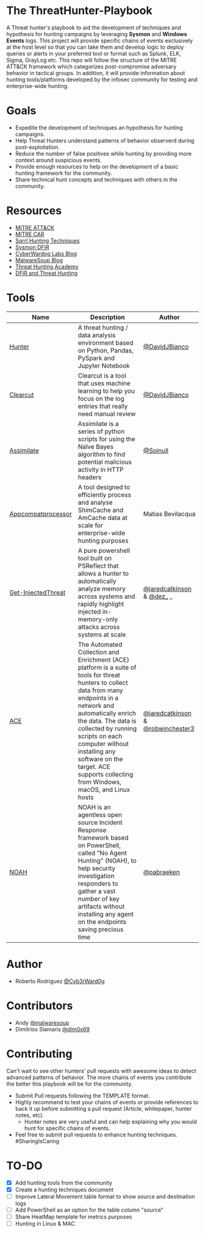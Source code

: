 # The ThreatHunter-Playbook
A Threat hunter's playbook to aid the development of techniques and hypothesis for hunting campaigns by leveraging **Sysmon** and **Windows Events** logs. This project will provide specific chains of events exclusively at the host level so that you can take them and develop logic to deploy queries or alerts in your preferred tool or format such as Splunk, ELK, Sigma, GrayLog etc. This repo will follow the structure of the MITRE ATT&CK framework which categorizes post-compromise adversary behavior in tactical groups. In addition, it will provide information about hunting tools/platforms developed by the infosec community for testing and enterprise-wide hunting.


# Goals
* Expedite the development of techniques an hypothesis for hunting campaigns.
* Help Threat Hunters understand patterns of behavior observerd during post-exploitation.
* Reduce the number of false positives while hunting by providing more context around suspicious events.
* Provide enough resources to help on the development of a basic hunting framework for the community.
* Share technical hunt concepts and techniques with others in the community.


# Resources
* [MITRE ATT&CK](https://attack.mitre.org/wiki/Main_Page)
* [MITRE CAR](https://car.mitre.org/wiki/Main_Page)
* [Sqrrl Hunting Techniques](https://sqrrl.com/media/Common-Techniques-for-Hunting.pdf)
* [Sysmon DFIR](https://github.com/MHaggis/sysmon-dfir)
* [CyberWardog Labs Blog](https://cyberwardog.blogspot.com/)
* [MalwareSoup Blog](https://malwaresoup.com/)
* [Threat Hunting Academy](https://threathunting.org/)
* [DFIR and Threat Hunting](http://findingbad.blogspot.com/)


# Tools

| Name | Description | Author |
|--------|---------|-------|
| [Hunter](https://github.com/ThreatHuntingProject/hunter) | A threat hunting / data analysis environment based on Python, Pandas, PySpark and Jupyter Notebook | [@DavidJBianco](https://twitter.com/DavidJBianco) | 
| [Clearcut](https://github.com/DavidJBianco/Clearcut) | Clearcut is a tool that uses machine learning to help you focus on the log entries that really need manual review | [@DavidJBianco](https://twitter.com/DavidJBianco) |
| [Assimilate](https://github.com/soinull/assimilate) | Assimilate is a series of python scripts for using the Naïve Bayes algorithm to find potential malicious activity in HTTP headers | [@Soinull](https://twitter.com/Soinull) | 
| [Appcompatprocessor](https://github.com/mbevilacqua/appcompatprocessor) | A tool designed to efficiently process and analyse ShimCache and AmCache data at scale for enterprise-wide hunting purposes | Matias Bevilacqua | 
| [Get-InjectedThreat](https://gist.github.com/jaredcatkinson/23905d34537ce4b5b1818c3e6405c1d2) | A pure powershell tool built on PSReflect that allows a hunter to automatically analyze memory across systems and rapidly highlight injected in-memory-only attacks across systems at scale | [@jaredcatkinson](https://twitter.com/jaredcatkinson) & [@dez_](https://twitter.com/dez_) _| 
| [ACE](https://github.com/Invoke-IR/ACE) | The Automated Collection and Enrichment (ACE) platform is a suite of tools for threat hunters to collect data from many endpoints in a network and automatically enrich the data. The data is collected by running scripts on each computer without installing any software on the target. ACE supports collecting from Windows, macOS, and Linux hosts | [@jaredcatkinson](https://twitter.com/jaredcatkinson) & [@robwinchester3](https://twitter.com/robwinchester3) |
| [NOAH](https://github.com/giMini/NOAH) | NOAH is an agentless open source Incident Response framework based on PowerShell, called "No Agent Hunting" (NOAH), to help security investigation responders to gather a vast number of key artifacts without installing any agent on the endpoints saving precious time | [@pabraeken](https://twitter.com/pabraeken) |

# Author
* Roberto Rodriguez [@Cyb3rWard0g](https://twitter.com/Cyb3rWard0g)

# Contributors
* Andy [@malwaresoup](https://twitter.com/malwaresoup)
* Dimitrios Slamaris [@dim0x69](https://twitter.com/dim0x69)


# Contributing
Can't wait to see other hunters' pull requests with awesome ideas to detect advanced patterns of behavior. The more chains of events you contribute the better this playbook will be for the community.
* Submit Pull requests following the TEMPLATE format.
* Highly recommend to test your chains of events or provide references to back it up before submitting a pull request (Article, whitepaper, hunter notes, etc).
  * Hunter notes are very useful and can help explaining why you would hunt for specific chains of events.
* Feel free to submit pull requests to enhance hunting techniques. #SharingIsCaring

# TO-DO
- [X] Add hunting tools from the community
- [X] Create a hunting techniques document
- [ ] Improve Lateral Movement table format to show source and destination logs
- [ ] Add PowerShell as an option for the table column "source"
- [ ] Share HeatMap template for metrics purposes
- [ ] Hunting in Linux & MAC

